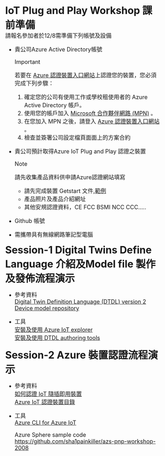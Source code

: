 <font size="6">**IoT Plug and Play Workshop 課前準備**<font size="4">  
請報名參加者於12/8需準備下列帳號及設備
- 貴公司Azure Active Directory帳號
  > [!IMPORTANT]  
  > 若要在 [Azure 認證裝置入口網站](https://certify.azure.com/)上認證您的裝置，您必須完成下列步驟：
  > 1. 確定您的公司有使用工作或學校租使用者的 Azure Active Directory 帳戶。
  > 2. 使用您的帳戶加入 [Microsoft 合作夥伴網路 (MPN)](https://partner.microsoft.com/en-US/) 。
  > 3. 在您加入 MPN 之後，請登入 [Azure 認證裝置入口網站](https://certify.azure.com/) 。
  > 4. 檢查並簽署公司設定檔頁面面上的方案合約

- 貴公司預計取得Azure IoT Plug and Play 認證之裝置
  > [!NOTE]  
  > 請先收集產品資料供申請Azure認證網站填寫
  > - 請先完成裝置 Getstart 文件,[範例](https://github.com/Azure/azure-iot-device-ecosystem/blob/master/Azure_Certified_Device/Get_Started_Templates/IoT-Plug-and-Play/template-plug-and-play-getstarted.md)
  > - 產品照片及產品介紹網址
  > - 其他安規認證資料，CE FCC BSMI NCC CCC.....

- Github 帳號
- 需攜帶具有無線網路筆記型電腦
  
<font size="6">**Session-1 Digital Twins Define Language 介紹及Model file 製作及發佈流程演示**<font size="4">  
- 參考資料  
    [Digital Twin Definition Language (DTDL) version 2](https://github.com/Azure/opendigitaltwins-dtdl/blob/master/DTDL/v2/dtdlv2.md)  
    [Device model repository](https://docs.microsoft.com/en-us/azure/iot-pnp/concepts-model-repository)

- 工具  
    [安裝及使用 Azure IoT explorer](https://docs.microsoft.com/zh-tw/azure/iot-pnp/howto-use-iot-explorer)  
    [安裝及使用 DTDL authoring tools](https://docs.microsoft.com/zh-tw/azure/iot-pnp/howto-use-dtdl-authoring-tools)


<font size="6">**Session-2 Azure 裝置認證流程演示**<font size="4">  
- 參考資料  
    [如何認證 IoT 隨插即用裝置](https://docs.microsoft.com/zh-tw/azure/iot-pnp/howto-certify-device#next-steps)  
    [Azure IoT 認證裝置目錄](https://devicecatalog.azure.com/)

- 工具  
    [Azure CLI for Azure IoT](https://docs.microsoft.com/zh-tw/cli/azure/azure-cli-reference-for-IoT)
    
    
    Azure Sphere sample code
    https://github.com/sha1painkiller/azs-pnp-workshop-2008
